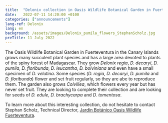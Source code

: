 ```yaml
---
title:  "Delonix collection in Oasis Wildlife Botanical Garden in Fuerteventura, Canary Islands"
date:   2022-07-11 14:20:00 +0100
categories: ["announcements"]
lang-ref: Delonix
lang: en
background: /assets/images/Delonix_pumila_flowers_StephanScholz.jpg
preTitle: 11 July 2022
---
```


The Oasis Wildlife Botanical Garden in Fuerteventura in the Canary Islands grows many succulent plant species and has a large area devoted to plants of the spiny forest of Madagascar. They grow *Delonix regia*, *D. decaryi*, *D. pumila*, *D. floribunda*, *D. leucantha*, *D. boiviniana* and even have a small specimen of *D. velutina*. Some species (*D. regia*, *D. decaryi*, *D. pumila* and *D. floribunda*) flower and set fruit regularly, so they are abe to reproduce them. The garden also grows *Colvillea*, which flowers every year but has never set fruit. They are looking to complete their collection and are looking for seeds of *D. edule*, *D. brachycarpa* and *D. tomentosa*.

To learn more about this interesting collection, do not hesitate to contact Stephan Scholz, Technical Director, [Jardín Botánico Oasis Wildlife Fuerteventura](https://oasiswildlifefuerteventura.com/en/botanic-experience/).
